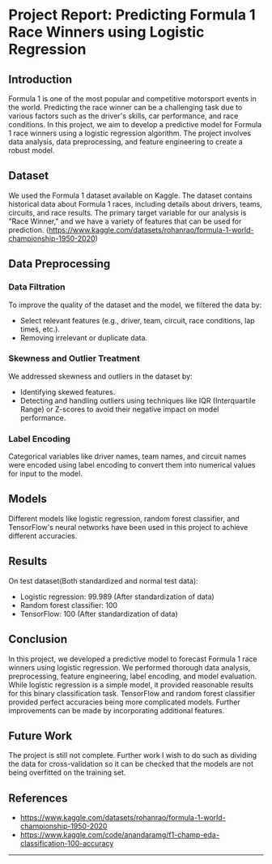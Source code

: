 # Project Report: Predicting Formula 1 Race Winners using Logistic Regression

## Introduction

Formula 1 is one of the most popular and competitive motorsport events in the world. Predicting the race winner can be a challenging task due to various factors such as the driver's skills, car performance, and race conditions. In this project, we aim to develop a predictive model for Formula 1 race winners using a logistic regression algorithm. The project involves data analysis, data preprocessing, and feature engineering to create a robust model.

## Dataset

We used the Formula 1 dataset available on Kaggle. The dataset contains historical data about Formula 1 races, including details about drivers, teams, circuits, and race results. The primary target variable for our analysis is "Race Winner," and we have a variety of features that can be used for prediction.
(https://www.kaggle.com/datasets/rohanrao/formula-1-world-championship-1950-2020)

## Data Preprocessing

### Data Filtration

To improve the quality of the dataset and the model, we filtered the data by:
- Select relevant features (e.g., driver, team, circuit, race conditions, lap times, etc.).
- Removing irrelevant or duplicate data.

### Skewness and Outlier Treatment

We addressed skewness and outliers in the dataset by:
- Identifying skewed features.
- Detecting and handling outliers using techniques like IQR (Interquartile Range) or Z-scores to avoid their negative impact on model performance.

### Label Encoding

Categorical variables like driver names, team names, and circuit names were encoded using label encoding to convert them into numerical values for input to the model.

## Models

Different models like logistic regression, random forest classifier, and TensorFlow's neural networks have been used in this project to achieve different accuracies.

## Results

On test dataset(Both standardized and normal test data):
- Logistic regression: 99.989 (After standardization of data)
- Random forest classifier: 100
- TensorFlow: 100 (After standardization of data)

## Conclusion

In this project, we developed a predictive model to forecast Formula 1 race winners using logistic regression. We performed thorough data analysis, preprocessing, feature engineering, label encoding, and model evaluation. While logistic regression is a simple model, it provided reasonable results for this binary classification task. TensorFlow and random forest classifier provided perfect accuracies being more complicated models. Further improvements can be made by incorporating additional features.

## Future Work

The project is still not complete. Further work I wish to do such as dividing the data for cross-validation so it can be checked that the models are not being overfitted on the training set.

## References

- https://www.kaggle.com/datasets/rohanrao/formula-1-world-championship-1950-2020
- https://www.kaggle.com/code/anandaramg/f1-champ-eda-classification-100-accuracy

---


